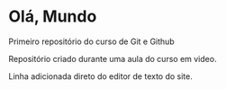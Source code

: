 # Olá, Mundo
 Primeiro repositório do curso de Git e Github

 Repositório criado durante uma aula do curso em video.

 Linha adicionada direto do editor de texto do site.
